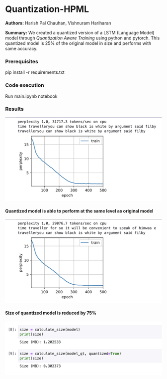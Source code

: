 # Quantization-HPML

**Authors:** Harish Pal Chauhan, Vishnuram Hariharan

**Summary:** We created a quantized version of a LSTM (Language Model) model through *Quantization Aware Training* using python and pytorch. This quantized model is 25% of the original model in size and performs with same accuracy.

### Prerequisites
pip install -r requirements.txt

### Code execution 
Run main.ipynb notebook 

### Results
![Original Model Execution](results/original_model.png)
#### Quantized model is able to perform at the same level as original model 
![Quantized Model Execution](results/quantized_model.png)
#### Size of quantized model is reduced by 75%
![Memory Footprints](results/memory_footprints.png) 

